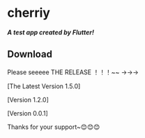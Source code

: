 # cherriy

***A test app created by Flutter!***

## Download

Please seeeee THE RELEASE ！！！~~ →→→

[The Latest Version 1.5.0]

[Version 1.2.0]

[Version 0.0.1]

Thanks for your support~😊😊😊
